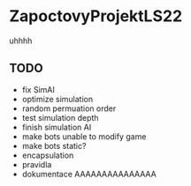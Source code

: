 # ZapoctovyProjektLS22

uhhhh

## TODO

- fix SimAI
- optimize simulation
- random permuation order
- test simulation depth
- finish simulation AI
- make bots unable to modify game
- make bots static?
- encapsulation
- pravidla
- dokumentace AAAAAAAAAAAAAAA

